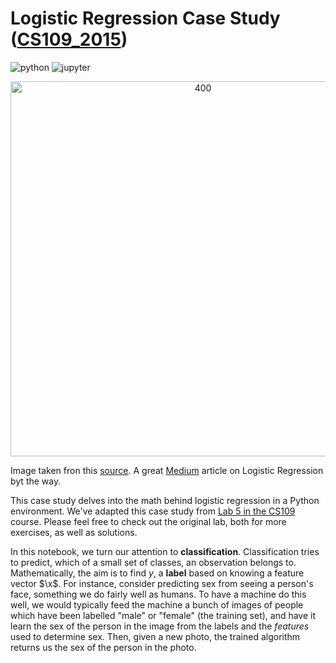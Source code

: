 # Logistic Regression Case Study ([CS109_2015](https://github.com/cs109/2015lab5))

![python](http://ForTheBadge.com/images/badges/made-with-python.svg)
![jupyter](https://img.shields.io/badge/Made%20with-Jupyter-orange?style=for-the-badge&logo=Jupyter)

<p align="center">
	<img src="https://miro.medium.com/v2/resize:fit:828/format:webp/0*p3B6NfsIRMGvXkK9.jpg" alt="400" width="600"/>
</p>

Image taken fron this [source](https://medium.com/analytics-vidhya/logistic-regression-46a0f3cdecef). A great [Medium](https://medium.com/) article on Logistic Regression byt the way.

This case study delves into the math behind logistic regression in a Python environment. We've adapted this case study from [Lab 5 in the CS109](https://github.com/cs109/2015lab5) course. Please feel free to check out the original lab, both for more exercises, as well as solutions.

In this notebook, we turn our attention to **classification**. Classification tries to predict, which of a small set of classes, an observation belongs to. Mathematically, the aim is to find $y$, a **label** based on knowing a feature vector $\x$. For instance, consider predicting sex from seeing a person's face, something we do fairly well as humans. To have a machine do this well, we would typically feed the machine a bunch of images of people which have been labelled "male" or "female" (the training set), and have it learn the sex of the person in the image from the labels and the *features* used to determine sex. Then, given a new photo, the trained algorithm returns us the sex of the person in the photo.

